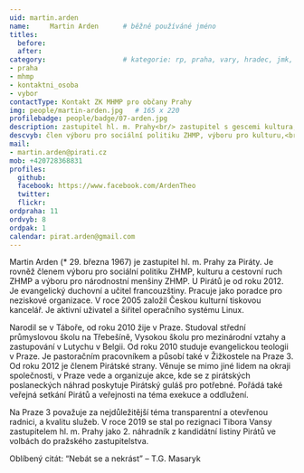 ```yaml
---
uid: martin.arden
name:     Martin Arden  	# běžně používáné jméno
titles:
  before:
  after:
category:                 	# kategorie: rp, praha, vary, hradec, jmk, senat
- praha
- mhmp
- kontaktni_osoba
- vybor
contactType: Kontakt ZK MHMP pro občany Prahy
img: people/martin-arden.jpg   # 165 x 220
profilebadge: people/badge/07-arden.jpg
description: zastupitel hl. m. Prahy<br/> zastupitel s gescemi kultura, nár. menšiny, bydlení     	# kratký popis, max 160 znaků
descvyb: člen výboru pro sociální politiku ZHMP, výboru pro kulturu,<br/> turismus a cest. ruch ZHMP,výboru pro bydlení ZHMP<br/>a výboru pro nár. menšiny ZHMP
mail:
- martin.arden@pirati.cz
mob: +420728368831
profiles:
  github:       
  facebook: https://www.facebook.com/ArdenTheo
  twitter: 		  
  flickr:		  
ordpraha: 11
ordvyb: 8
ordpak: 1
calendar: pirat.arden@gmail.com
---
```


Martin Arden (* 29. března 1967) je zastupitel hl. m. Prahy za Piráty. Je rovněž členem výboru pro sociální politiku ZHMP, kulturu a cestovní ruch ZHMP a výboru pro národnostní menšiny ZHMP. U Pirátů je od roku 2012. Je evangelický duchovní a učitel francouzštiny. Pracuje jako poradce pro neziskové organizace. V roce 2005 založil Českou kulturní tiskovou kancelář. Je aktivní uživatel a šiřitel operačního systému Linux.

Narodil se v Táboře, od roku 2010 žije v Praze. Studoval střední průmyslovou školu na Třebešíně, Vysokou školu pro mezinárodní vztahy a zastupování v Lutychu v Belgii. Od roku 2010 studuje evangelickou teologii v Praze. Je pastoračním pracovníkem a působí také v Žižkostele na Praze 3. Od roku 2012 je členem Pirátské strany. Věnuje se mimo jiné lidem na okraji společnosti, v Praze vede a organizuje akce, kde se z pirátských poslaneckých náhrad poskytuje Pirátský guláš pro potřebné. Pořádá také veřejná setkání Pirátů a veřejnosti na téma exekuce a oddlužení.

Na Praze 3 považuje za nejdůležitější téma transparentní a otevřenou radnici, a kvalitu služeb. V roce 2019 se stal po rezignaci Tibora Vansy zastupitelem hl. m. Prahy jako 2. náhradník z kandidátní listiny Pirátů ve volbách do pražského zastupitelstva.

Oblíbený citát: “Nebát se a nekrást” – T.G. Masaryk
